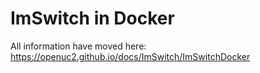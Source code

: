 # ImSwitch in Docker 

All information have moved here: https://openuc2.github.io/docs/ImSwitch/ImSwitchDocker
